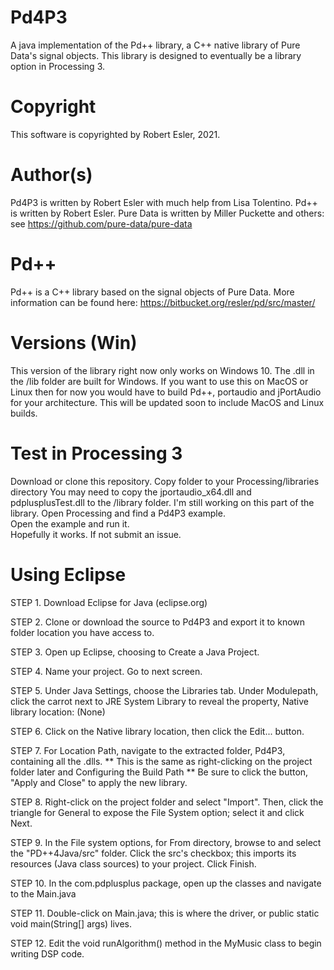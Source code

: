 # Pd4P3
A java implementation of the Pd++ library, a C++ native library of Pure Data's signal objects.  This library is designed to eventually be a library option in Processing 3. 

# Copyright
This software is copyrighted by Robert Esler, 2021.  

# Author(s)
Pd4P3 is written by Robert Esler with much help from Lisa Tolentino.  Pd++ is written by Robert Esler.  Pure Data is written by Miller Puckette and others:  see https://github.com/pure-data/pure-data

# Pd++
Pd++ is a C++ library based on the signal objects of Pure Data.  More information can be found here: https://bitbucket.org/resler/pd/src/master/

# Versions (Win)
This version of the library right now only works on Windows 10.  The .dll in the /lib folder are built for Windows.  If you want to use this on MacOS or Linux then for now you would have to build Pd++, portaudio and jPortAudio for your architecture.  This will be updated soon to include MacOS and Linux builds. 

# Test in Processing 3
Download or clone this repository.
Copy folder to your Processing/libraries directory
You may need to copy the jportaudio_x64.dll and pdplusplusTest.dll to the /library folder.  I'm still working on this part of the library.
Open Processing and find a Pd4P3 example.  
Open the example and run it.  
Hopefully it works.  If not submit an issue.

# Using Eclipse
STEP 1. Download Eclipse for Java (eclipse.org)

STEP 2. Clone or download the source to Pd4P3 and export it to known folder location you have access to.

STEP 3. Open up Eclipse, choosing to Create a Java Project.

STEP 4. Name your project. Go to next screen.

STEP 5. Under Java Settings, choose the Libraries tab. Under Modulepath, click the carrot next to JRE System Library to reveal the property, Native library location: (None)

STEP 6. Click on the Native library location, then click the Edit... button.

STEP 7. For Location Path, navigate to the extracted folder, Pd4P3, containing all the .dlls.
** This is the same as right-clicking on the project folder later and Configuring the Build Path
** Be sure to click the button, "Apply and Close" to apply the new library.

STEP 8. Right-click on the project folder and select "Import". Then, click the triangle for General to expose the File System option; select it and click Next.

STEP 9. In the File system options, for From directory, browse to and select the "PD++4Java/src" folder. Click the src's checkbox; this imports its resources (Java class sources) to your project. Click Finish.

STEP 10. In the com.pdplusplus package, open up the classes and navigate to the Main.java

STEP 11. Double-click on Main.java; this is where the driver, or 
public static void main(String[] args)
lives. 

STEP 12.  Edit the void runAlgorithm() method in the MyMusic class to begin writing DSP code.
